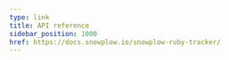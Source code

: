 ```yaml
---
type: link
title: API reference
sidebar_position: 1000
href: https://docs.snowplow.io/snowplow-ruby-tracker/
---
```

